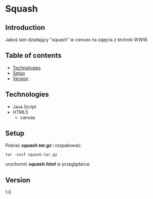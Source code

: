 # Squash

## Introduction
Jakoś tam działający "squash" w *canvas* na zajęcia z technik WWW.

## Table of contents
* [Technologies](#technologies)
* [Setup](#setup)
* [Version](#version)

## Technologies
* Java Script
* HTML5
    * canvas

## Setup
Pobrać ***squash.tar.gz*** i rozpakować:
```
tar -xzvf squash.tar.gz
```
uruchomić ***squash.html*** w przeglądarce.
## Version
1.0